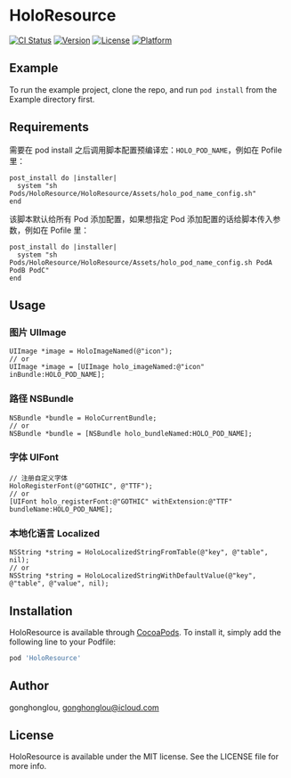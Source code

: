 # HoloResource

[![CI Status](https://img.shields.io/travis/gonghonglou/HoloResource.svg?style=flat)](https://travis-ci.org/gonghonglou/HoloResource)
[![Version](https://img.shields.io/cocoapods/v/HoloResource.svg?style=flat)](https://cocoapods.org/pods/HoloResource)
[![License](https://img.shields.io/cocoapods/l/HoloResource.svg?style=flat)](https://cocoapods.org/pods/HoloResource)
[![Platform](https://img.shields.io/cocoapods/p/HoloResource.svg?style=flat)](https://cocoapods.org/pods/HoloResource)

## Example

To run the example project, clone the repo, and run `pod install` from the Example directory first.

## Requirements

需要在 pod install 之后调用脚本配置预编译宏：`HOLO_POD_NAME`，例如在 Pofile 里：
```shell
post_install do |installer|
  system "sh Pods/HoloResource/HoloResource/Assets/holo_pod_name_config.sh"
end
```

该脚本默认给所有 Pod 添加配置，如果想指定 Pod 添加配置的话给脚本传入参数，例如在 Pofile 里：
```shell
post_install do |installer|
  system "sh Pods/HoloResource/HoloResource/Assets/holo_pod_name_config.sh PodA PodB PodC"
end
```

## Usage

### 图片 UIImage
```objc
UIImage *image = HoloImageNamed(@"icon");
// or
UIImage *image = [UIImage holo_imageNamed:@"icon" inBundle:HOLO_POD_NAME];
```

### 路径 NSBundle
```objc
NSBundle *bundle = HoloCurrentBundle;
// or
NSBundle *bundle = [NSBundle holo_bundleNamed:HOLO_POD_NAME];
```

### 字体 UIFont
```objc
// 注册自定义字体
HoloRegisterFont(@"GOTHIC", @"TTF");
// or
[UIFont holo_registerFont:@"GOTHIC" withExtension:@"TTF" bundleName:HOLO_POD_NAME];
```

### 本地化语言 Localized
```objc
NSString *string = HoloLocalizedStringFromTable(@"key", @"table", nil);
// or
NSString *string = HoloLocalizedStringWithDefaultValue(@"key", @"table", @"value", nil);
```

## Installation

HoloResource is available through [CocoaPods](https://cocoapods.org). To install
it, simply add the following line to your Podfile:

```ruby
pod 'HoloResource'
```

## Author

gonghonglou, gonghonglou@icloud.com

## License

HoloResource is available under the MIT license. See the LICENSE file for more info.


